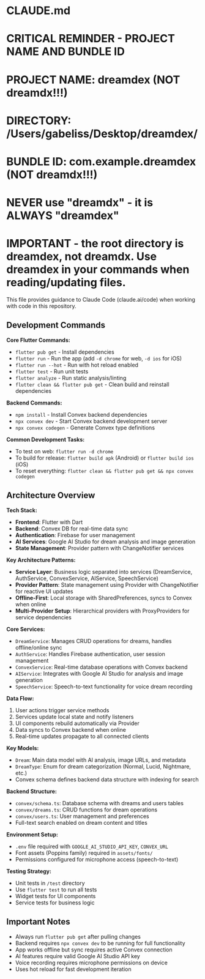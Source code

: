 # CLAUDE.md

# CRITICAL REMINDER - PROJECT NAME AND BUNDLE ID

# PROJECT NAME: dreamdex (NOT dreamdx!!!)

# DIRECTORY: /Users/gabeliss/Desktop/dreamdex/

# BUNDLE ID: com.example.dreamdex (NOT dreamdx!!!)

# NEVER use "dreamdx" - it is ALWAYS "dreamdex"

# IMPORTANT - the root directory is dreamdex, not dreamdx. Use dreamdex in your commands when reading/updating files.

This file provides guidance to Claude Code (claude.ai/code) when working with code in this repository.

## Development Commands

**Core Flutter Commands:**

- `flutter pub get` - Install dependencies
- `flutter run` - Run the app (add `-d chrome` for web, `-d ios` for iOS)
- `flutter run --hot` - Run with hot reload enabled
- `flutter test` - Run unit tests
- `flutter analyze` - Run static analysis/linting
- `flutter clean && flutter pub get` - Clean build and reinstall dependencies

**Backend Commands:**

- `npm install` - Install Convex backend dependencies
- `npx convex dev` - Start Convex backend development server
- `npx convex codegen` - Generate Convex type definitions

**Common Development Tasks:**

- To test on web: `flutter run -d chrome`
- To build for release: `flutter build apk` (Android) or `flutter build ios` (iOS)
- To reset everything: `flutter clean && flutter pub get && npx convex codegen`

## Architecture Overview

**Tech Stack:**

- **Frontend**: Flutter with Dart
- **Backend**: Convex DB for real-time data sync
- **Authentication**: Firebase for user management
- **AI Services**: Google AI Studio for dream analysis and image generation
- **State Management**: Provider pattern with ChangeNotifier services

**Key Architecture Patterns:**

- **Service Layer**: Business logic separated into services (DreamService, AuthService, ConvexService, AIService, SpeechService)
- **Provider Pattern**: State management using Provider with ChangeNotifier for reactive UI updates
- **Offline-First**: Local storage with SharedPreferences, syncs to Convex when online
- **Multi-Provider Setup**: Hierarchical providers with ProxyProviders for service dependencies

**Core Services:**

- `DreamService`: Manages CRUD operations for dreams, handles offline/online sync
- `AuthService`: Handles Firebase authentication, user session management
- `ConvexService`: Real-time database operations with Convex backend
- `AIService`: Integrates with Google AI Studio for analysis and image generation
- `SpeechService`: Speech-to-text functionality for voice dream recording

**Data Flow:**

1. User actions trigger service methods
2. Services update local state and notify listeners
3. UI components rebuild automatically via Provider
4. Data syncs to Convex backend when online
5. Real-time updates propagate to all connected clients

**Key Models:**

- `Dream`: Main data model with AI analysis, image URLs, and metadata
- `DreamType`: Enum for dream categorization (Normal, Lucid, Nightmare, etc.)
- Convex schema defines backend data structure with indexing for search

**Backend Structure:**

- `convex/schema.ts`: Database schema with dreams and users tables
- `convex/dreams.ts`: CRUD functions for dream operations
- `convex/users.ts`: User management and preferences
- Full-text search enabled on dream content and titles

**Environment Setup:**

- `.env` file required with `GOOGLE_AI_STUDIO_API_KEY`, `CONVEX_URL`
- Font assets (Poppins family) required in `assets/fonts/`
- Permissions configured for microphone access (speech-to-text)

**Testing Strategy:**

- Unit tests in `/test` directory
- Use `flutter test` to run all tests
- Widget tests for UI components
- Service tests for business logic

## Important Notes

- Always run `flutter pub get` after pulling changes
- Backend requires `npx convex dev` to be running for full functionality
- App works offline but sync requires active Convex connection
- AI features require valid Google AI Studio API key
- Voice recording requires microphone permissions on device
- Uses hot reload for fast development iteration
